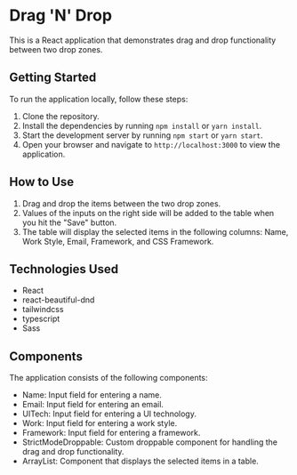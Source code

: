 # Drag 'N' Drop

This is a React application that demonstrates drag and drop functionality between two drop zones.

## Getting Started

To run the application locally, follow these steps:

1. Clone the repository.
2. Install the dependencies by running `npm install` or `yarn install`.
3. Start the development server by running `npm start` or `yarn start`.
4. Open your browser and navigate to `http://localhost:3000` to view the application.

## How to Use

1. Drag and drop the items between the two drop zones.
2. Values of the inputs on the right side will be added to the table when you hit the "Save" button.
3. The table will display the selected items in the following columns: Name, Work Style, Email, Framework, and CSS Framework.

## Technologies Used

- React
- react-beautiful-dnd
- tailwindcss
- typescript
- Sass

## Components

The application consists of the following components:

- Name: Input field for entering a name.
- Email: Input field for entering an email.
- UITech: Input field for entering a UI technology.
- Work: Input field for entering a work style.
- Framework: Input field for entering a framework.
- StrictModeDroppable: Custom droppable component for handling the drag and drop functionality.
- ArrayList: Component that displays the selected items in a table.
